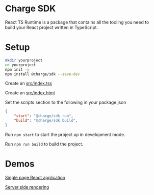 # Charge SDK

React TS Runtime is a package that contains all the tooling you need to build your React project written in TypeScript.

# Setup

```bash
mkdir yourproject
cd yourproject
npm init -y
npm install @charge/sdk --save-dev
```

Create an [src/index.tsx](/demos/single-page-react/src/index.tsx)

Create an [src/index.html](/demos/single-page-react/src/index.html)

Set the scripts section to the following in your package.json

```json
{
    "start": "@charge/sdk run",
    "build": "@charge/sdk build",
}
```

Run ```npm start``` to start the project up in development mode.

Run ```npm run build``` to build the project.

# Demos

[Single page React application](/demos/single-page-react/)

[Server side rendering](/demos/server-side-rendering/)